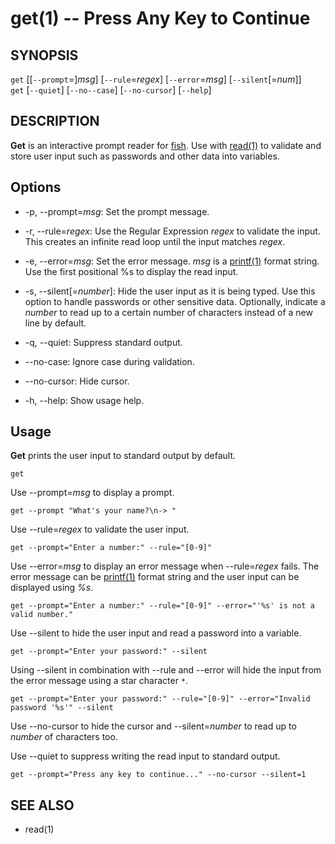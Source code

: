 get(1) -- Press Any Key to Continue
===================================

## SYNOPSIS

`get` [[`--prompt`=]*msg*] [`--rule`=*regex*] [`--error`=*msg*] [`--silent`[=*num*]] <br>
`get` [`--quiet`] [`--no--case`] [`--no-cursor`] [`--help`]<br>

## DESCRIPTION

**Get** is an interactive prompt reader for [fish]. Use with [read(1)] to validate and store user input such as passwords and other data into variables.

## Options

* -p, --prompt=*msg*:
    Set the prompt message.

* -r, --rule=*regex*:
    Use the Regular Expression *regex* to validate the input. This creates an infinite read loop until the input matches *regex*.

* -e, --error=*msg*:
    Set the error message. *msg* is a [printf(1)] format string. Use the first positional %s to display the read input.

* -s, --silent[=*number*]:
    Hide the user input as it is being typed. Use this option to handle passwords or other sensitive data. Optionally, indicate a *number* to read up to a certain number of characters instead of a new line by default.

* -q, --quiet:
    Suppress standard output.

* --no-case:
    Ignore case during validation.

* --no-cursor:
    Hide cursor.

* -h, --help:
    Show usage help.

## Usage

**Get** prints the user input to standard output by default.

```fish
get
```


Use --prompt=*msg* to display a prompt.

```fish
get --prompt "What's your name?\n-> "
```

Use --rule=*regex* to validate the user input.

```fish
get --prompt="Enter a number:" --rule="[0-9]"
```

Use --error=*msg* to display an error message when --rule=*regex* fails. The error message can be  [printf(1)] format string and the user input can be displayed using *%s*.

```fish
get --prompt="Enter a number:" --rule="[0-9]" --error="'%s' is not a valid number."
```

Use --silent to hide the user input and read a password into a variable.

```fish
get --prompt="Enter your password:" --silent
```

Using --silent in combination with --rule and --error will hide the input from the error message using a star character `*`.

```fish
get --prompt="Enter your password:" --rule="[0-9]" --error="Invalid password '%s'" --silent
```

Use --no-cursor to hide the cursor and --silent=*number* to read up to *number* of characters too.

Use --quiet to suppress writing the read input to standard output.

```fish
get --prompt="Press any key to continue..." --no-cursor --silent=1
```

## SEE ALSO

* read(1)

[printf(1)]: http://linux.die.net/man/1/printf
[read(1)]: http://fishshell.com/docs/current/commands.html#read
[fish]: https://github.com/fish-shell/fish-shell
